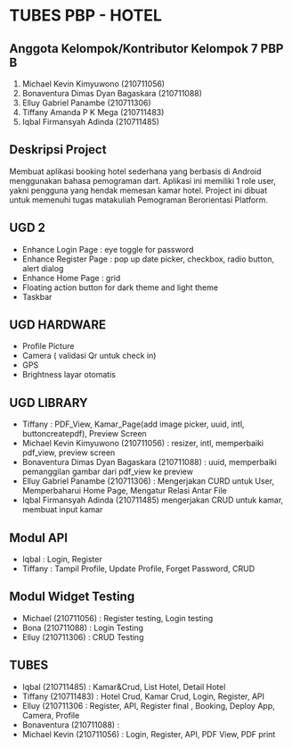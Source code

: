 # TUBES PBP - HOTEL
## Anggota Kelompok/Kontributor Kelompok 7 PBP B
1. Michael Kevin Kimyuwono (210711056)
2. Bonaventura Dimas Dyan Bagaskara (210711088) 
3. Elluy Gabriel Panambe (210711306) 
4. Tiffany Amanda P K Mega (210711483)
5. Iqbal Firmansyah Adinda (210711485) 

## Deskripsi Project
Membuat aplikasi booking hotel sederhana yang berbasis di Android menggunakan bahasa pemograman dart. Aplikasi ini memiliki 1 role user, yakni pengguna yang hendak memesan kamar hotel. Project ini dibuat untuk memenuhi tugas matakuliah Pemograman Berorientasi Platform.

## UGD 2
- Enhance Login Page : eye toggle for password
- Enhance Register Page : pop up date picker, checkbox, radio button, alert dialog
- Enhance Home Page : grid
- Floating action button for dark theme and light theme
- Taskbar

## UGD HARDWARE
- Profile Picture
- Camera ( validasi Qr untuk check in)
- GPS
- Brightness layar otomatis

## UGD LIBRARY
- Tiffany : PDF_View, Kamar_Page(add image picker, uuid, intl, buttoncreatepdf), Preview Screen
- Michael Kevin Kimyuwono (210711056) : resizer, intl, memperbaiki pdf_view, preview screen
- Bonaventura Dimas Dyan Bagaskara (210711088) : uuid, memperbaiki pemanggilan gambar dari pdf_view ke preview
- Elluy Gabriel Panambe (210711306) : Mengerjakan CURD untuk User, Memperbaharui Home Page, Mengatur Relasi Antar File
- Iqbal Firmansyah Adinda (210711485) mengerjakan CRUD untuk kamar, membuat input kamar

## Modul API
- Iqbal : Login, Register
- Tiffany : Tampil Profile, Update Profile, Forget Password, CRUD

## Modul  Widget Testing
- Michael (210711056) : Register testing, Login testing
- Bona (210711088) : Login Testing
- Elluy (210711306) : CRUD Testing

## TUBES
- Iqbal (210711485) : Kamar&Crud, List Hotel, Detail Hotel
- Tiffany (210711483) : Hotel Crud, Kamar Crud, Login, Register, API
- Elluy (210711306 : Register, API, Register final , Booking, Deploy App, Camera, Profile
- Bonaventura (210711088) : 
- Michael Kevin (210711056) : Login, Register, API, PDF View, PDF print
